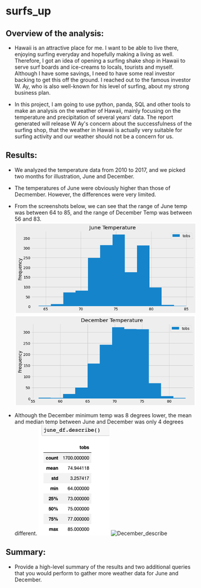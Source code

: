 # surfs_up

## Overview of the analysis:
- Hawaii is an attractive place for me. I want to be able to live there, enjoying surfing everyday and hopefully making a living as well. Therefore, I got an idea of opening a surfing shake shop in Hawaii to serve surf boards and ice-creams to locals, tourists and myself. Although I have some savings, I need to have some real investor backing to get this off the ground. I reached out to the famous investor W. Ay, who is also well-known for his level of surfing, about my strong business plan.

- In this project, I am going to use python, panda, SQL and other tools to make an analysis on the weather of Hawaii, mainly focusing on the temperature and precipitation of several years' data. The report generated will release W Ay's concern about the successfulness of the surfing shop, that the weather in Hawaii is actually very suitable for surfing activity and our weather should not be a concern for us.

## Results:
- We analyzed the temperature data from 2010 to 2017, and we picked two months for illustration, June and December.
- The temperatures of June were obviously higher than those of Decmember. However, the differences were very limited.
- From the screenshots below, we can see that the range of June temp was between 64 to 85, and the range of December Temp was between 56 and 83.
![June_temp](June_temp.png)
![December_temp](Dec_temp.png)

- Although the December minimum temp was 8 degrees lower, the mean and median temp between June and December was only 4 degrees different.
![june_describe](June_info.png)
![December_describe](Dec_info)
## Summary:
- Provide a high-level summary of the results and two additional queries that you would perform to gather more weather data for June and December.
